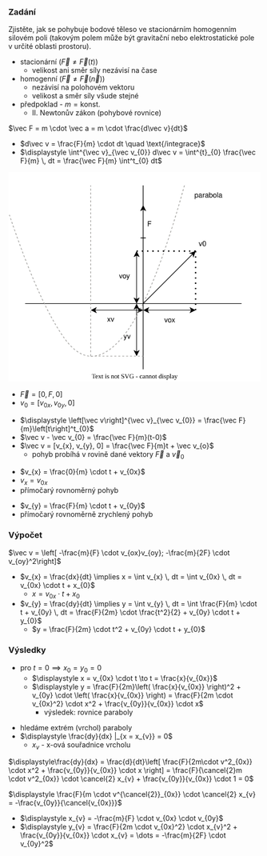 ### Zadání

Zjistěte, jak se pohybuje bodové těleso ve stacionárním homogenním silovém poli (takovým polem může být gravitační nebo elektrostatické pole v určité oblasti prostoru).

- stacionární ($\vec F \neq \vec F(t)$)
	- velikost ani směr síly nezávisí na čase
- homogenní ($\vec F \neq \vec F(\vec n)$)
	- nezávisí na polohovém vektoru
	- velikost a směr síly všude stejné
- předpoklad - $m = \text{konst.}$
	- II. Newtonův zákon (pohybové rovnice)

$\vec F = m \cdot \vec a = m \cdot \frac{d\vec v}{dt}$

- $d\vec v = \frac{F}{m} \cdot dt \quad \text{/integrace}$
- $\displaystyle \int^{\vec v}_{\vec v_{0}} d\vec v = \int^{t}_{0} \frac{\vec F}{m} \, dt = \frac{\vec F}{m} \int^t_{0} dt$

![](_assets/priklad3.svg)

- $\vec F = [0, F, 0]$
- $v_{0} = [v_{0x}, v_{0y}, 0]$

+ $\displaystyle \left[\vec v\right]^{\vec v}_{\vec v_{0}} = \frac{\vec F}{m}\left[t\right]^t_{0}$
+ $\vec v - \vec v_{0} = \frac{\vec F}{m}(t-0)$
+ $\vec v = [v_{x}, v_{y}, 0] = \frac{\vec F}{m}t + \vec v_{o}$
	+ pohyb probíhá v rovině dané vektory $\vec F$ a $\vec v_{0}$

- $v_{x} = \frac{0}{m} \cdot t + v_{0x}$
- $v_{x} = v_{0x}$
- přímočarý rovnoměrný pohyb

+ $v_{y} = \frac{F}{m} \cdot t + v_{0y}$
+ přímočarý rovnoměrně zrychlený pohyb

### Výpočet

$\vec v = \left[ -\frac{m}{F} \cdot v_{ox}v_{oy}; -\frac{m}{2F} \cdot v_{oy}^2\right]$

- $v_{x} = \frac{dx}{dt} \implies x = \int v_{x} \, dt = \int v_{0x} \, dt = v_{0x} \cdot t + x_{0}$
	- $x = v_{0x} \cdot t + x_{0}$
- $v_{y} = \frac{dy}{dt} \implies y = \int v_{y} \, dt = \int \frac{F}{m} \cdot t + v_{0y} \, dt = \frac{F}{2m} \cdot \frac{t^2}{2} + v_{0y} \cdot t + y_{0}$
	- $y = \frac{F}{2m} \cdot t^2 + v_{0y} \cdot t + y_{0}$

### Výsledky

+ pro $t = 0 \implies x_{0} = y_{0} = 0$
	+ $\displaystyle x = v_{0x} \cdot t \to t = \frac{x}{v_{0x}}$
	+ $\displaystyle y = \frac{F}{2m}\left( \frac{x}{v_{0x}} \right)^2 + v_{0y} \cdot \left( \frac{x}{v_{0x}} \right) = \frac{F}{2m \cdot v_{0x}^2} \cdot x^2 + \frac{v_{0y}}{v_{0x}} \cdot x$
		+ výsledek: rovnice paraboly

- hledáme extrém (vrchol) paraboly
- $\displaystyle \frac{dy}{dx} |_{x = x_{v}} = 0$
	- $x_{v}$ - x-ová souřadnice vrcholu

 $\displaystyle\frac{dy}{dx} = \frac{d}{dt}\left[ \frac{F}{2m\cdot v^2_{0x}} \cdot x^2 + \frac{v_{0y}}{v_{0x}} \cdot x \right] = \frac{F}{\cancel{2}m \cdot v^2_{0x}} \cdot \cancel{2} x_{v} + \frac{v_{0y}}{v_{0x}} \cdot 1 = 0$

 $\displaystyle \frac{F}{m \cdot v^{\cancel{2}}_{0x}} \cdot \cancel{2} x_{v} = -\frac{v_{0y}}{\cancel{v_{0x}}}$
 
+ $\displaystyle x_{v} = -\frac{m}{F} \cdot v_{0x} \cdot v_{0y}$
+ $\displaystyle y_{v} = \frac{F}{2m \cdot v_{0x}^2} \cdot x_{v}^2 + \frac{v_{0y}}{v_{0x}} \cdot x_{v} = \dots = -\frac{m}{2F} \cdot v_{0y}^2$